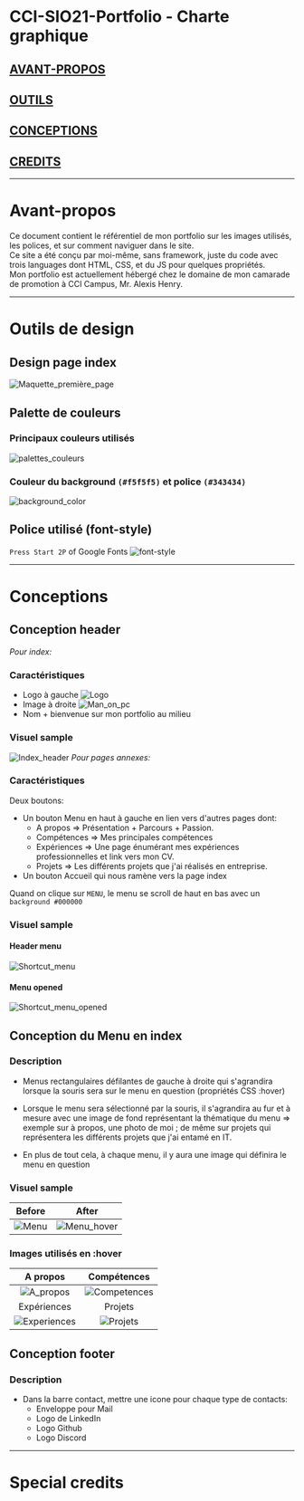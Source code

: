 # CCI-SIO21-Portfolio - Charte graphique

## **[AVANT-PROPOS](#Avant-propos)**
## **[OUTILS](#Outils-de-design)**
## **[CONCEPTIONS](#Conceptions)**
## **[CREDITS](#Special-credits)**

---

# Avant-propos
Ce document contient le référentiel de mon portfolio sur les images utilisés, les polices, et sur comment naviguer dans le site.  
Ce site a été conçu par moi-même, sans framework, juste du code avec trois languages dont HTML, CSS, et du JS pour quelques propriétés.  
Mon portfolio est actuellement hébergé chez le domaine de mon camarade de promotion à CCI Campus, Mr. Alexis Henry.

---

# Outils de design
## Design page index

![Maquette_première_page](CHARTE_GRAPHIQUE/Maquettes/Maquette_première_page.png)

## Palette de couleurs
### Principaux couleurs utilisés

![palettes_couleurs](CHARTE_GRAPHIQUE/Maquettes/palettes_couleurs.jpeg)

### Couleur du background `(#f5f5f5)` et police `(#343434)`

![background_color](CHARTE_GRAPHIQUE/Maquettes/background_color.png)


## Police utilisé (font-style)

`Press Start 2P` of Google Fonts
![font-style](CHARTE_GRAPHIQUE/Maquettes/font-style.png)

---

# Conceptions
## Conception header
*Pour index:*
### Caractéristiques
* Logo à gauche
![Logo](CHARTE_GRAPHIQUE/Logos&Icons/My_Logo.png)
* Image à droite
![Man_on_pc](CHARTE_GRAPHIQUE/Logos&Icons/image_pc.png)
* Nom + bienvenue sur mon portfolio au milieu
### Visuel sample
![Index_header](CHARTE_GRAPHIQUE/Maquettes/header.png)
*Pour pages annexes:*
### Caractéristiques
Deux boutons:
* Un bouton Menu en haut à gauche en lien vers d'autres pages dont:
    - A propos =>  Présentation + Parcours + Passion.
    - Compétences => Mes principales compétences
    - Expériences => Une page énumérant mes expériences professionnelles et link vers mon CV.
    - Projets => Les différents projets que j'ai réalisés en entreprise.
* Un bouton Accueil qui nous ramène vers la page index

Quand on clique sur ``MENU``, le menu se scroll de haut en bas avec un `background #000000`

### Visuel sample
#### Header menu
![Shortcut_menu](CHARTE_GRAPHIQUE/Maquettes/Shortcut_menu.png)
#### Menu opened
![Shortcut_menu_opened](CHARTE_GRAPHIQUE/Maquettes/Shortcut_menu_opened.png)

    
## Conception du Menu en index
### Description
* Menus rectangulaires défilantes de gauche à droite qui s'agrandira lorsque la souris sera sur le menu en question (propriétés CSS :hover)

* Lorsque le menu sera sélectionné par la souris, il s'agrandira au fur et à mesure avec une image de fond représentant la thématique du menu => exemple sur à propos, une photo de moi ; de même sur projets qui représentera les différents projets que j'ai entamé en IT.

* En plus de tout cela, à chaque menu, il y aura une image qui définira le menu en question 

### Visuel sample
Before                       |                   After
:---------------------------:|:-----------------------:
![Menu](CHARTE_GRAPHIQUE/Maquettes/Menu.png) | ![Menu_hover](CHARTE_GRAPHIQUE/Maquettes/Menu_hover.png)

### Images utilisés en :hover
A propos                    |                   Compétences
:--------------------------:|:----------------------------:
![A_propos](CSS/images/Index/a_propos.jpg) | ![Competences](CSS/images/Index/competences.jpg)
Expériences                 |                   Projets
![Experiences](CSS/images/Index/experiences.jpg) | ![Projets](CSS/images/Index/projets.jpg)


## Conception footer
### Description
* Dans la barre contact, mettre une icone pour chaque type de contacts: 
    - Enveloppe pour Mail
    - Logo de LinkedIn
    - Logo Github
    - Logo Discord

---

# Special credits